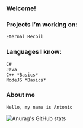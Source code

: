 ### Welcome!

### Projects I’m working on:
	Eternal Recoil

### Languages I know:
	C#
	Java
	C++ *Basics*
  	NodeJS *Basics*
	
### About me
	Hello, my name is Antonio



![Anurag's GitHub stats](https://github-readme-stats.vercel.app/api?username=LittleEgg-Sudo&show_icons=true&theme=radical&count_private=true)



